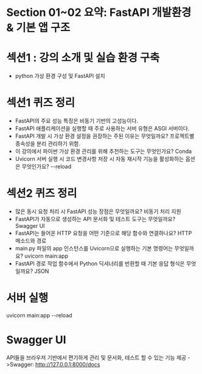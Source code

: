 # Section 01~02 요약: FastAPI 개발환경 & 기본 앱 구조

# 섹션1 : 강의 소개 및 실습 환경 구축
- python 가상 환경 구성 및 FastAPI 설치

# 섹션1 퀴즈 정리
- FastAPI의 주요 성능 특징은 비동기 기반의 고성능이다.
- FastAPI 애플리케이션을 실행할 때 주로 사용하는 서버 유형은 ASGI 서버이다.
- FastAPI 개발 시 가상 환경 설정을 권장하는 주된 이유는 무엇일까요? 프로젝트별 종속성을 분리 관리하기 위함.
- 이 강의에서 파이썬 가상 환경 관리를 위해 추천하는 도구는 무엇인가요? Conda
- Uvicorn 서버 실행 시 코드 변경사항 저장 시 자동 재시작 기능을 활성화하는 옵션은 무엇인가요? --reload

# 섹션2 퀴즈 정리
- 많은 동시 요청 처리 시 FastAPI 성능 장점은 무엇일까요? 비동기 처리 지원
- FastAPI가 자동으로 생성하는 API 문서화 및 테스트 도구는 무엇일까요? Swagger UI
- FastAPI는 들어온 HTTP 요청을 어떤 기준으로 해당 함수와 연결하나요? HTTP 메소드와 경로
- main.py 파일의 app 인스턴스를 Uvicorn으로 실행하는 기본 명령어는 무엇일까요? uvicorn main:app
-  FastAPI 경로 작업 함수에서 Python 딕셔너리를 반환할 때 기본 응답 형식은 무엇일까요? JSON
# 서버 실행
uvicorn main:app --reload

# Swagger UI
API들을 브라우저 기반에서 편기하게 관리 및 문서화, 테스트 할 수 있는 기능 제공
->Swagger: http://127.0.0.1:8000/docs
